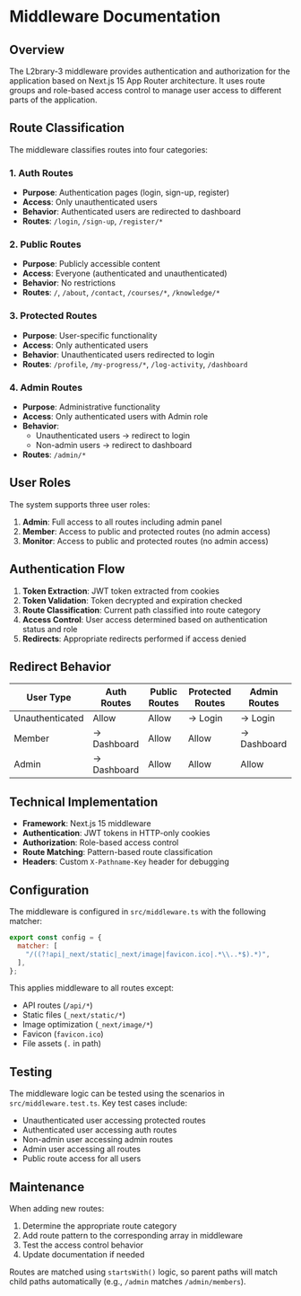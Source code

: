 # Middleware Documentation

## Overview

The L2brary-3 middleware provides authentication and authorization for the application based on Next.js 15 App Router architecture. It uses route groups and role-based access control to manage user access to different parts of the application.

## Route Classification

The middleware classifies routes into four categories:

### 1. Auth Routes
- **Purpose**: Authentication pages (login, sign-up, register)
- **Access**: Only unauthenticated users
- **Behavior**: Authenticated users are redirected to dashboard
- **Routes**: `/login`, `/sign-up`, `/register/*`

### 2. Public Routes  
- **Purpose**: Publicly accessible content
- **Access**: Everyone (authenticated and unauthenticated)
- **Behavior**: No restrictions
- **Routes**: `/`, `/about`, `/contact`, `/courses/*`, `/knowledge/*`

### 3. Protected Routes
- **Purpose**: User-specific functionality
- **Access**: Only authenticated users
- **Behavior**: Unauthenticated users redirected to login
- **Routes**: `/profile`, `/my-progress/*`, `/log-activity`, `/dashboard`

### 4. Admin Routes
- **Purpose**: Administrative functionality
- **Access**: Only authenticated users with Admin role
- **Behavior**: 
  - Unauthenticated users → redirect to login
  - Non-admin users → redirect to dashboard
- **Routes**: `/admin/*`

## User Roles

The system supports three user roles:

1. **Admin**: Full access to all routes including admin panel
2. **Member**: Access to public and protected routes (no admin access)
3. **Monitor**: Access to public and protected routes (no admin access)

## Authentication Flow

1. **Token Extraction**: JWT token extracted from cookies
2. **Token Validation**: Token decrypted and expiration checked
3. **Route Classification**: Current path classified into route category
4. **Access Control**: User access determined based on authentication status and role
5. **Redirects**: Appropriate redirects performed if access denied

## Redirect Behavior

| User Type | Auth Routes | Public Routes | Protected Routes | Admin Routes |
|-----------|-------------|---------------|------------------|--------------|
| Unauthenticated | Allow | Allow | → Login | → Login |
| Member | → Dashboard | Allow | Allow | → Dashboard |
| Admin | → Dashboard | Allow | Allow | Allow |

## Technical Implementation

- **Framework**: Next.js 15 middleware
- **Authentication**: JWT tokens in HTTP-only cookies
- **Authorization**: Role-based access control
- **Route Matching**: Pattern-based route classification
- **Headers**: Custom `X-Pathname-Key` header for debugging

## Configuration

The middleware is configured in `src/middleware.ts` with the following matcher:

```javascript
export const config = {
  matcher: [
    "/((?!api|_next/static|_next/image|favicon.ico|.*\\..*$).*)",
  ],
};
```

This applies middleware to all routes except:
- API routes (`/api/*`)
- Static files (`_next/static/*`)
- Image optimization (`_next/image/*`) 
- Favicon (`favicon.ico`)
- File assets (`.` in path)

## Testing

The middleware logic can be tested using the scenarios in `src/middleware.test.ts`. Key test cases include:

- Unauthenticated user accessing protected routes
- Authenticated user accessing auth routes  
- Non-admin user accessing admin routes
- Admin user accessing all routes
- Public route access for all users

## Maintenance

When adding new routes:

1. Determine the appropriate route category
2. Add route pattern to the corresponding array in middleware
3. Test the access control behavior
4. Update documentation if needed

Routes are matched using `startsWith()` logic, so parent paths will match child paths automatically (e.g., `/admin` matches `/admin/members`).